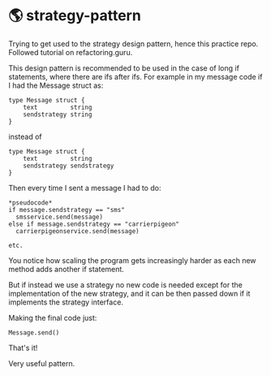 # 🌎 strategy-pattern
Trying to get used to the strategy design pattern, hence this practice repo. Followed tutorial on refactoring.guru.

This design pattern is recommended to be used in the case of long if statements, where there are ifs after ifs. For example in my message code if I had the Message struct as:

```
type Message struct {
	text         string
	sendstrategy string
}
```

instead of

```
type Message struct {
	text         string
	sendstrategy sendstrategy
}
```


Then every time I sent a message I had to do:

```
*pseudocode*
if message.sendstrategy == "sms"
  smsservice.send(message)
else if message.sendstrategy == "carrierpigeon"
  carrierpigeonservice.send(message)

etc.
```

You notice how scaling the program gets increasingly harder as each new method adds another if statement.

But if instead we use a strategy no new code is needed except for the implementation of the new strategy, and it can be then passed down if it implements the strategy interface.

Making the final code just:

```
Message.send()
```

That's it!

Very useful pattern.
